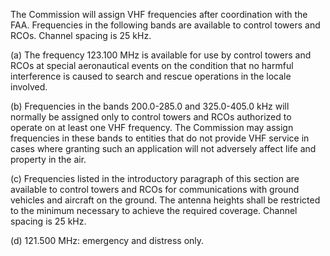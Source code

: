 The Commission will assign VHF frequencies after coordination with the FAA. Frequencies in the following bands are available to control towers and RCOs. Channel spacing is 25 kHz.
              

(a) The frequency 123.100 MHz is available for use by control towers and RCOs at special aeronautical events on the condition that no harmful interference is caused to search and rescue operations in the locale involved.

(b) Frequencies in the bands 200.0-285.0 and 325.0-405.0 kHz will normally be assigned only to control towers and RCOs authorized to operate on at least one VHF frequency. The Commission may assign frequencies in these bands to entities that do not provide VHF service in cases where granting such an application will not adversely affect life and property in the air.

(c) Frequencies listed in the introductory paragraph of this section are available to control towers and RCOs for communications with ground vehicles and aircraft on the ground. The antenna heights shall be restricted to the minimum necessary to achieve the required coverage. Channel spacing is 25 kHz.

(d) 121.500 MHz: emergency and distress only.

